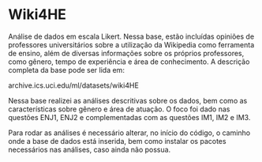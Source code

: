 # Wiki4HE
Análise de dados em escala Likert. Nessa base, estão incluídas opiniões de professores universitários sobre a utilização da Wikipedia como ferramenta de ensino, além de diversas informações sobre os próprios professores, como gênero, tempo de experiência e área de conhecimento. A descrição completa da base pode ser lida em:

archive.ics.uci.edu/ml/datasets/wiki4HE

Nessa base realizei as análises descritivas sobre os dados, bem como as características sobre gênero e área de atuação. O foco foi dado nas questões ENJ1, ENJ2 e complementadas com as questões IM1, IM2 e IM3. 

Para rodar as análises é necessário alterar, no início do código, o caminho onde a base de dados está inserida, bem como instalar os pacotes necessários nas análises, caso ainda não possua.
